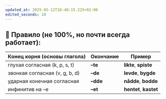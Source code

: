 ```yaml
---
updated_at: 2025-05-12T18:48:15.225+02:00
edited_seconds: 10
---
```

## 🧠 **Правило (не 100%, но почти всегда работает):**

| Конец корня (основы глагола)   | Окончание | Пример                 |
| ------------------------------ | --------- | ---------------------- |
| глухая согласная (k, p, s, t)  | **–te**   | **likte**, **spiste**  |
| звонкая согласная (v, g, b, d) | **–de**   | **levde**, **bygde**   |
| ударная конечная согласная     | **–dde**  | **nådde**, **bodde**   |
| инфинитив на –e                | **–et**   | **hentet**, **kastet** |